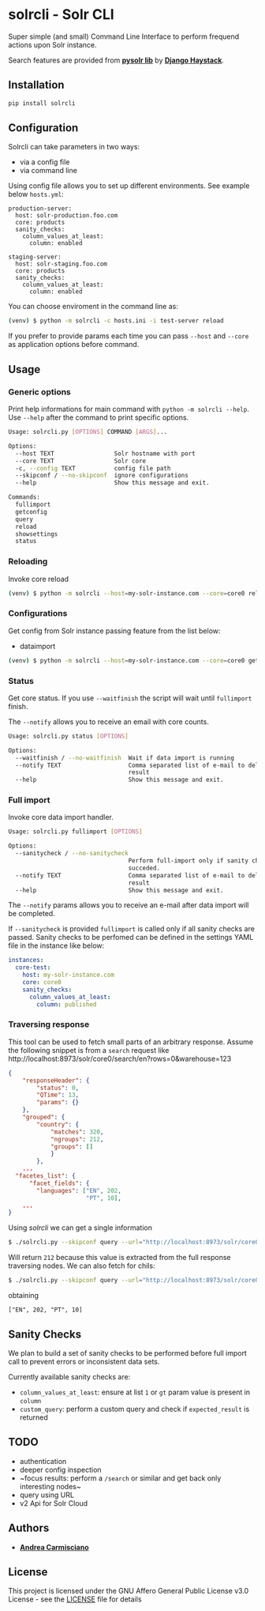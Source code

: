 # solrcli - Solr CLI

Super simple (and small) Command Line Interface to perform frequend actions upon Solr instance. 

Search features are provided from [**pysolr lib**](https://github.com/django-haystack/pysolr/) by [**Django Haystack**](https://github.com/django-haystack).


## Installation

```bash
pip install solrcli
```

## Configuration

Solrcli can take parameters in two ways:

* via a config file
* via command line

Using config file allows you to set up different environments. See example below `hosts.yml`:

```
production-server:
  host: solr-production.foo.com
  core: products
  sanity_checks:
    column_values_at_least: 
      column: enabled

staging-server:
  host: solr-staging.foo.com
  core: products
  sanity_checks:
    column_values_at_least: 
      column: enabled

```

You can choose enviroment in the command line as:

```bash
(venv) $ python -m solrcli -c hosts.ini -i test-server reload
```

If you prefer to provide params each time you can pass `--host` and `--core` as application options before command.


## Usage

### Generic options

Print help informations for main command with `python -m solrcli --help`. Use `--help` after the command to print specific options.

```bash
Usage: solrcli.py [OPTIONS] COMMAND [ARGS]...

Options:
  --host TEXT                 Solr hostname with port
  --core TEXT                 Solr core
  -c, --config TEXT           config file path
  --skipconf / --no-skipconf  ignore configurations
  --help                      Show this message and exit.

Commands:
  fullimport
  getconfig
  query
  reload
  showsettings
  status
```

### Reloading

Invoke core reload

```bash
(venv) $ python -m solrcli --host=my-solr-instance.com --core=core0 reload
```

### Configurations

Get config from Solr instance passing feature from the list below:

* dataimport

```bash
(venv) $ python -m solrcli --host=my-solr-instance.com --core=core0 getconfig --feature=dataimport
```

### Status

Get core status. If you use `--waitfinish` the script will wait until `fullimport` finish.

The `--notify` allows you to receive an email with core counts.

```bash
Usage: solrcli.py status [OPTIONS]

Options:
  --waitfinish / --no-waitfinish  Wait if data import is running
  --notify TEXT                   Comma separated list of e-mail to deliver
                                  result
  --help                          Show this message and exit.
```


### Full import

Invoke core data import handler. 
```bash
Usage: solrcli.py fullimport [OPTIONS]

Options:
  --sanitycheck / --no-sanitycheck
                                  Perform full-import only if sanity check
                                  succeded.
  --notify TEXT                   Comma separated list of e-mail to deliver
                                  result
  --help                          Show this message and exit.
```

The `--notify` params allows you to receive an e-mail after data import will be completed.

If `--sanitycheck` is provided `fullimport` is called only if all sanity checks are passed. 
Sanity checks to be perfomed can be defined in the settings YAML file in the instance like below:

```yaml
instances:
  core-test:
    host: my-solr-instance.com
    core: core0
    sanity_checks:
      column_values_at_least: 
        column: published
```

### Traversing response

This tool can be used to fetch small parts of an arbitrary response. Assume the following snippet is from a `search` request like http://localhost:8973/solr/core0/search/en?rows=0&warehouse=123 

```json
{
    "responseHeader": {
        "status": 0,
        "QTime": 13,
        "params": {}
    },
    "grouped": {
        "country": {
            "matches": 320,
            "ngroups": 212,
            "groups": []
            }
        },
    ...
  "facetes_list": {      
      "facet_fields": {
        "languages": ["EN", 202,
                      "PT", 10],
    ...
}
```

Using _solrcli_ we can get a single information

```bash
$ ./solrcli.py --skipconf query --url="http://localhost:8973/solr/core0/search/en?rows=0&warehouse=123" --find=grouped/contry/ngroups
```

Will return `212` because this value is extracted from the full response traversing nodes.
We can also fetch for chils:

```bash
$ ./solrcli.py --skipconf query --url="http://localhost:8973/solr/core0/search/en?rows=0&warehouse=123" --find=facetes_list/facet_fields/languages
```

obtaining

```
["EN", 202, "PT", 10]
```


## Sanity Checks

We plan to build a set of sanity checks to be performed before full import call to prevent errors or inconsistent data sets.

Currently available sanity checks are:

- `column_values_at_least`: ensure at list `1` or `gt` param value is present in `column`
- `custom_query`: perform a custom query and check if `expected_result` is returned

## TODO

* authentication
* deeper config inspection
* ~focus results: perform a `/search` or similar and get back only interesting nodes~
* query using URL
* v2 Api for Solr Cloud

## Authors

* [**Andrea Carmisciano**](https://github.com/acarmisc/)


## License

This project is licensed under the GNU Affero General Public License v3.0 License - see the [LICENSE](LICENSE) file for details
